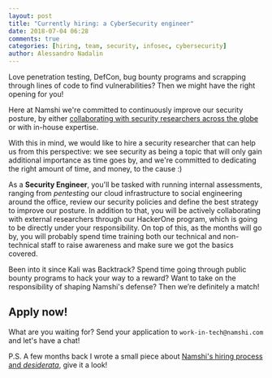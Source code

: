 ```yaml
---
layout: post
title: "Currently hiring: a CyberSecurity engineer"
date: 2018-07-04 06:28
comments: true
categories: [hiring, team, security, infosec, cybersecurity]
author: Alessandro Nadalin
---
```


Love penetration testing, DefCon, bug bounty programs and scrapping through lines
of code to find vulnerabilities? Then we might have the right opening for you!

<!-- more -->

Here at Namshi we're committed to continuously improve our security posture, by
either [collaborating with security researchers across the globe](/blog/2018/05/16/introducing-the-namshi-bug-bounty-program/) or with in-house expertise.

With this in mind, we would like to hire a security researcher that can help
us from this perspective: we see security as being a topic that will only gain additional
importance as time goes by, and we're committed to dedicating the right amount of time,
and money, to the cause :)

As a **Security Engineer**, you'll be tasked with running internal assessments, ranging
from *pentesting* our cloud infrastructure to social engineering around the office,
review our security policies and define the best strategy to improve our posture.
In addition to that, you will be actively collaborating with external researchers
through our HackerOne program, which is going to be directly under your responsibility.
On top of this, as the months will go by, you will probably spend time training
both our technical and non-technical staff to raise awareness and make sure we
got the basics covered.

Been into it since Kali was Backtrack? Spend time going through public bounty programs
to hack your way to a reward? Want to take on the responsibility of shaping Namshi's
defense? Then we’re definitely a match!

## Apply now!

What are you waiting for? Send your application to `work-in-tech@namshi.com` and
let's have a chat!

P.S. A few months back I wrote a small piece about [Namshi's hiring process and *desiderata*](/blog/2016/12/06/get-that-job-at-namshi/),
give it a look!
